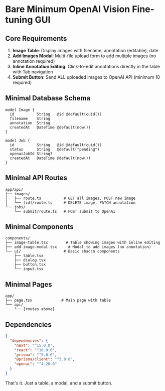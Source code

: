 # Bare Minimum OpenAI Vision Fine-tuning GUI

## Core Requirements

1. **Image Table**: Display images with filename, annotation (editable), date
2. **Add Images Modal**: Multi-file upload form to add multiple images (no annotation required)
3. **Inline Annotation Editing**: Click-to-edit annotations directly in the table with Tab navigation
4. **Submit Button**: Send ALL uploaded images to OpenAI API (minimum 10 required)

## Minimal Database Schema

```prisma
model Image {
  id          String   @id @default(cuid())
  filename    String
  annotation  String
  createdAt   DateTime @default(now())
}

model Job {
  id          String   @id @default(cuid())
  status      String   @default("pending")
  openaiJobId String?
  createdAt   DateTime @default(now())
}
```

## Minimal API Routes

```
app/api/
├── images/
│   ├── route.ts          # GET all images, POST new image
│   └── [id]/route.ts     # DELETE image, PATCH annotation
└── jobs/
    └── submit/route.ts   # POST submit to OpenAI
```

## Minimal Components

```
components/
├── image-table.tsx        # Table showing images with inline editing
├── add-image-modal.tsx     # Modal to add images (no annotation)
└── ui/                   # Basic shadcn components
    ├── table.tsx
    ├── dialog.tsx
    ├── button.tsx
    └── input.tsx
```

## Minimal Pages

```
app/
├── page.tsx             # Main page with table
└── api/
    └── [routes above]
```

## Dependencies

```json
{
  "dependencies": {
    "next": "^15.0.0",
    "react": "^18.0.0",
    "prisma": "^5.0.0",
    "@prisma/client": "^5.0.0",
    "openai": "^4.20.0"
  }
}
```

That's it. Just a table, a modal, and a submit button.
